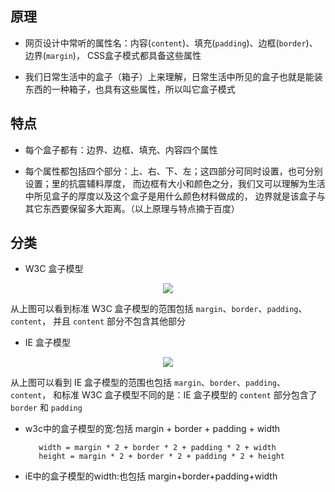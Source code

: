 
## 原理

- 网页设计中常听的属性名：内容(`content`)、填充(`padding`)、边框(`border`)、边界(`margin`)， CSS盒子模式都具备这些属性

- 我们日常生活中的盒子（箱子）上来理解，日常生活中所见的盒子也就是能装东西的一种箱子，也具有这些属性，所以叫它盒子模式

## 特点

- 每个盒子都有：边界、边框、填充、内容四个属性

- 每个属性都包括四个部分：上、右、下、左；这四部分可同时设置，也可分别设置；里的抗震辅料厚度，
  而边框有大小和颜色之分，我们又可以理解为生活中所见盒子的厚度以及这个盒子是用什么颜色材料做成的，
  边界就是该盒子与其它东西要保留多大距离。（以上原理与特点摘于百度）
  
## 分类
  
 - W3C 盒子模型
  
  <div align=center>
  <img src="http://img.blog.csdn.net/20140124141001609?watermark/2/text/aHR0cDovL2Jsb2cuY3Nkbi5uZXQvenl1eml4aWFv/font/5a6L5L2T/fontsize/400/fill/I0JBQkFCMA==/dissolve/70/gravity/SouthEast"/>
  </div>
  
  从上图可以看到标准 W3C 盒子模型的范围包括 `margin`、`border`、`padding`、`content`，
  并且 `content` 部分不包含其他部分
  
 - IE 盒子模型
 
  <div align=center>
    <img src="http://img.blog.csdn.net/20140124141131218?watermark/2/text/aHR0cDovL2Jsb2cuY3Nkbi5uZXQvenl1eml4aWFv/font/5a6L5L2T/fontsize/400/fill/I0JBQkFCMA==/dissolve/70/gravity/SouthEast"/>
    </div>
    
  从上图可以看到 IE 盒子模型的范围也包括 `margin`、`border`、`padding`、`content`，
  和标准 W3C 盒子模型不同的是：IE 盒子模型的 `content` 部分包含了 `border` 和 `padding`
  
 * w3c中的盒子模型的宽:包括 margin + border + padding + width
 
          width = margin * 2 + border * 2 + padding * 2 + width
          height = margin * 2 + border * 2 + padding * 2 + height
          
 * iE中的盒子模型的width:也包括 margin+border+padding+width
  
  